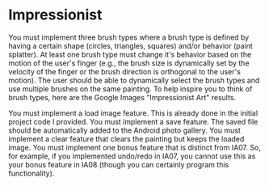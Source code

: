 # Impressionist



You must implement three brush types where a brush type is defined by having a certain shape (circles, triangles, squares) and/or behavior (paint splatter). At least one brush type must change it's behavior based on the motion of the user's finger (e.g., the brush size is dynamically set by the velocity of the finger or the brush direction is orthogonal to the user's motion). The user should be able to dynamically select the brush types and use multiple brushes on the same painting. To help inspire you to think of brush types, here are the Google Images "Impressionist Art" results.

You must implement a load image feature. This is already done in the initial project code I provided.
You must implement a save feature. The saved file should be automatically added to the Android photo gallery.
You must implement a clear feature that clears the painting but keeps the loaded image.
You must implement one bonus feature that is distinct from IA07. So, for example, if you implemented undo/redo in IA07, you cannot use this as your bonus feature in IA08 (though you can certainly program this functionality).

